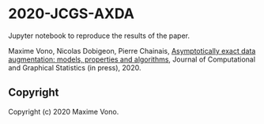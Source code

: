 # 2020-JCGS-AXDA

Jupyter notebook to reproduce the results of the paper.

Maxime Vono, Nicolas Dobigeon, Pierre Chainais, [Asymptotically exact data augmentation: models, properties and algorithms](https://arxiv.org/abs/1902.05754), Journal of Computational and Graphical Statistics (in press), 2020.

Copyright
-------

Copyright (c) 2020 Maxime Vono.
